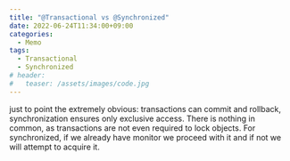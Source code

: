 ```yaml
---
title: "@Transactional vs @Synchronized"
date: 2022-06-24T11:34:00+09:00
categories:
  - Memo
tags:
  - Transactional
  - Synchronized
# header:
#   teaser: /assets/images/code.jpg
---
```


just to point the extremely obvious: transactions can commit and rollback, synchronization ensures only exclusive access. There is nothing in common, as transactions are not even required to lock objects. For synchronized, if we already have monitor we proceed with it and if not we will attempt to acquire it.